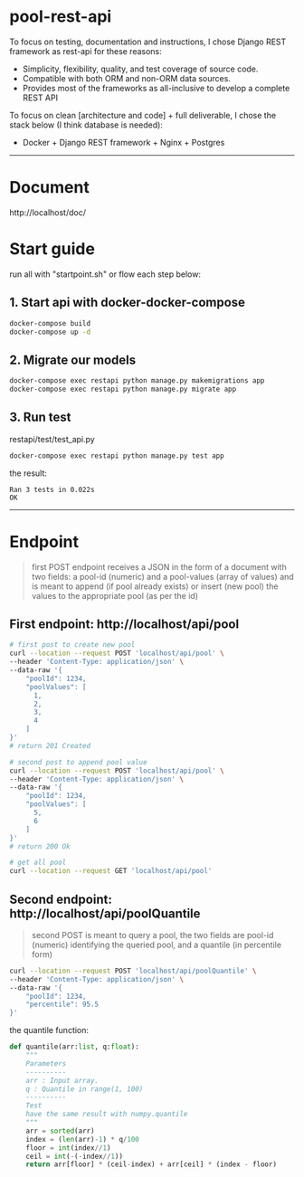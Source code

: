 # pool-rest-api


To focus on testing, documentation and instructions, I chose Django REST framework as rest-api for these reasons:
- Simplicity, flexibility, quality, and test coverage of source code.
- Compatible with both ORM and non-ORM data sources.
- Provides most of the frameworks as all-inclusive to develop a complete REST API

To focus on clean [architecture and code] + full deliverable, I chose the stack below (I think database is needed):
- Docker + Django REST framework + Nginx + Postgres


---------
# Document
http://localhost/doc/


# Start guide

run all with "startpoint.sh" or flow each step below:

## 1. Start api with docker-docker-compose
```bash
docker-compose build
docker-compose up -d
```

## 2. Migrate our models
```bash
docker-compose exec restapi python manage.py makemigrations app
docker-compose exec restapi python manage.py migrate app
```

## 3. Run test
restapi/test/test_api.py

```sh
docker-compose exec restapi python manage.py test app
```
the result:
```
Ran 3 tests in 0.022s
OK
```



---------
# Endpoint 

> first POST endpoint receives a JSON in the form of a document with two fields: a pool-id (numeric) and a pool-values (array of values) and is meant to append (if pool already exists) or insert (new pool) the values to the appropriate pool (as per the id)


## First endpoint: http://localhost/api/pool

```bash
# first post to create new pool
curl --location --request POST 'localhost/api/pool' \
--header 'Content-Type: application/json' \
--data-raw '{
    "poolId": 1234,
    "poolValues": [
      1,
      2,
      3,
      4
    ]
}'
# return 201 Created
```

```bash
# second post to append pool value
curl --location --request POST 'localhost/api/pool' \
--header 'Content-Type: application/json' \
--data-raw '{
    "poolId": 1234,
    "poolValues": [
      5,
      6
    ]
}'
# return 200 Ok
```

```bash
# get all pool
curl --location --request GET 'localhost/api/pool'
```

## Second endpoint: http://localhost/api/poolQuantile
> second POST is meant to query a pool, the two fields are pool-id (numeric) identifying the queried pool, and a quantile (in percentile form)

```bash
curl --location --request POST 'localhost/api/poolQuantile' \
--header 'Content-Type: application/json' \
--data-raw '{
    "poolId": 1234,
    "percentile": 95.5
}'
```

the quantile function:

```python
def quantile(arr:list, q:float):
    """
    Parameters
    ----------
    arr : Input array.
    q : Quantile in range(1, 100) 
    ----------
    Test
    have the same result with numpy.quantile
    """
    arr = sorted(arr)
    index = (len(arr)-1) * q/100
    floor = int(index//1)
    ceil = int(-(-index//1))
    return arr[floor] * (ceil-index) + arr[ceil] * (index - floor)
```

